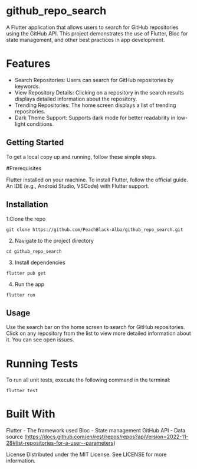 # github_repo_search

A Flutter application that allows users to search for GitHub repositories using the GitHub API. This project demonstrates the use of Flutter, Bloc for state management, and other best practices in app development.

# Features
- Search Repositories: Users can search for GitHub repositories by keywords.
- View Repository Details: Clicking on a repository in the search results displays detailed information about the repository.
- Trending Repositories: The home screen displays a list of trending repositories.
- Dark Theme Support: Supports dark mode for better readability in low-light conditions.

## Getting Started
To get a local copy up and running, follow these simple steps.

#Prerequisites

Flutter installed on your machine. To install Flutter, follow the official guide.
An IDE (e.g., Android Studio, VSCode) with Flutter support.



## Installation

1.Clone the repo

`git clone https://github.com/PeachBlack-Alba/github_repo_search.git`

2. Navigate to the project directory

`cd github_repo_search`

3. Install dependencies

`flutter pub get`

4. Run the app

`flutter run`

## Usage

Use the search bar on the home screen to search for GitHub repositories. 
Click on any repository from the list to view more detailed information about it. You can see open issues.

# Running Tests
To run all unit tests, execute the following command in the terminal:

`flutter test`

# Built With

Flutter - The framework used
Bloc - State management
GitHub API - Data source (https://docs.github.com/en/rest/repos/repos?apiVersion=2022-11-28#list-repositories-for-a-user--parameters)

License
Distributed under the MIT License. See LICENSE for more information.
